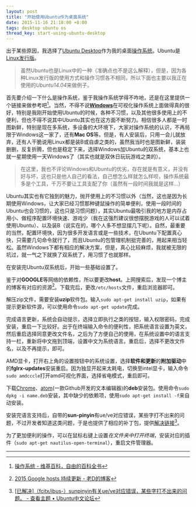 ```yaml
---
layout: post
title: "开始使用Ubuntu作为桌面系统"
date: 2015-11-16 21:18:00 +8:00
tags: desktop ubuntu os
thread_key: start-using-ubuntu-desktop
---
```


出于某些原因，我选择了[Ubuntu Desktop](http://www.ubuntu.org.cn/download/desktop)作为我的桌面[操作系统](https://zh.wikipedia.org/wiki/%E6%93%8D%E4%BD%9C%E7%B3%BB%E7%BB%9F)。Ubuntu是[Linux发行版](https://zh.wikipedia.org/wiki/Linux%E5%8F%91%E8%A1%8C%E7%89%88)。

> 虽然Ubuntu也是Linux中的一种（准确点也不是这么解释），但是，因为各种Linux发行版的使用方式和操作习惯各不相同，所以下面也主要以我正在使用的*Ubuntu14.04*来做例子。

首先要介绍一下什么是操作系统，鉴于我操作系统学得不咋地，还是在这里提供一个链接来做参考吧[^OS_wiki]。当然，不得不说[**Windows**](https://www.microsoft.com/zh-cn/windows/)在可视化操作系统上面做得真的很好，特别是我刚开始使用Ubuntu的时候，各种不习惯，以及其他很多使用上的不便利，但也不得不说其中Ubuntu其实也在这方面不断努力。相信很多人都是一时图新鲜，特别是现在多系统，多设备的大环境下，大家对操作系统的认识，不再局限于Windows这一家了，还有**Mac OS**等。但是，有人安装后，只用一会儿就放弃，还有人干脆说用Linux都是装B或自虐之类的，虽然我当时也是图新鲜，装装删删，反复折腾，但也是稳定下来，选择Windows加Ubuntu的双系统，基本上也就一星期使用一天Windows了（其实也就是双休日玩玩游戏之类的）。

> 在这里，我也不评论Windows和Ubuntu的优劣，存在就是有意义，并没有好与坏，这也只是他人自己的看法，自己想怎么样就怎么样呗，操作系统最多是个工具，千万不要让工具支配了你（虽然有一段时间我就是这样...）

Ubuntu其实也有它独到的魅力，抛开使用上的不习惯以外（当然，这也是因为长期使用Windows，让大家已经习惯那种键鼠操作的简单便利，使用一段时间的Ubuntu也会习惯的，这也只是习惯问题），其实Ubuntu最吸引我的地方是内存占用小、做程序配置环境快速、游戏少（我在这强烈建议很想摆脱游戏的人可以试着使用Ubuntu）、以及装B（说实在的，哪个人多不想显摆几下呢）。自然，最重要的当然，配置环境快，因为很多开发语言或是一些技术，在Ubuntu下配置真心快，只需要几句命令就行了，而且Ubuntu的包管理机制挺完善的，用起来相当轻松。虽然Windows下都有相应的解决方案，但是，真心比较麻烦，我就被无限的坑过，就一气之下就换了双系统了，用习惯了也就那样。

在安装完Ubuntu双系统后，开始一些基础设置了。

鉴于对**GOOGLE**等网络的依赖性，所以要更改**host**。上网搜索后，发现一个博主的博客有对应的资源[^google-hosts]。下载完后，更改`/etc/hosts`文件，重启浏览器即可。

解压zip文件，需要安装**uzip**软件包。输入`sudo apt-get install uzip`，如果有提示更新软件源，可以使用命令`sudo apt-get update`完成。

完成语言更新，系统会自动提示，选择立即执行之类的按钮，输入权限密码，完成安装，重启一下比较好。出于在终端输入命令的便利性，把系统语言设置为英文，然后重启选择同意更改文件名，之后为了方便自己的使用，在系统设置中的语言支持一栏，重新将中文拖到顶端，设置中文为系统语言。重启后，选择不更改文件名，以及不再提示，即可。

AMD显卡，打开右上角的设置按钮中的系统设置，选择**软件和更新**的**附加驱动**中的**fglrx-updates**安装重启。因为独显开起来太耗电，切换至intel显卡，输入命令`sudo amdcccle`打开amd可视化界面，选择省电模式，重启即可。

下载[Chrome](https://www.google.com/chrome/browser/desktop/index.html)、[atom](https://atom.io/)(一款Github开发的文本编辑器)的**deb**安装包。使用命令`sudo dpkg -i name.deb`安装，其中缺少的依赖项，使用`sudo apt-get install -f`来自动安装。

安装完语言支持后，自带的**sun-pinyin**有ue/ve对应错误，某些字打不出来的问题，不过开发者知道这类问题，于是也提供了相应的补丁包，提供[解决链接](http://forum.ubuntu.org.cn/viewtopic.php?t=460618)[^sun-pinyin]。

为了更加便利的操作，可以在鼠标右键上设置*在文件夹中打开终端*，安装对应的插件（`sudo apt-get nautilus-open-terminal`），重启文件管理器。

------

[^OS_wiki]: [操作系统 - 维基百科，自由的百科全书](https://zh.wikipedia.org/wiki/%E6%93%8D%E4%BD%9C%E7%B3%BB%E7%BB%9F)
[^google-hosts]: [2015 Google hosts 持续更新 - 老D的博客](http://laod.cn/hosts/2015-google-hosts.html)
[^sun-pinyin]: [[已解决]（fcitx/ibus-）sunpinyin有关ue/ve对应错误，某些字打不出来的问题。 - 查看主题 • Ubuntu中文论坛](http://forum.ubuntu.org.cn/viewtopic.php?t=460618)
